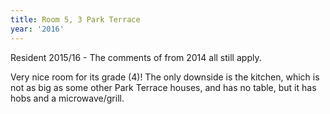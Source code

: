 ```yaml
---
title: Room 5, 3 Park Terrace
year: '2016'
---
```


Resident 2015/16 - The comments of from 2014 all still apply.

Very nice room for its grade (4)! The only downside is the kitchen, which is not as big as some other Park Terrace houses, and has no table, but it has hobs and a microwave/grill.